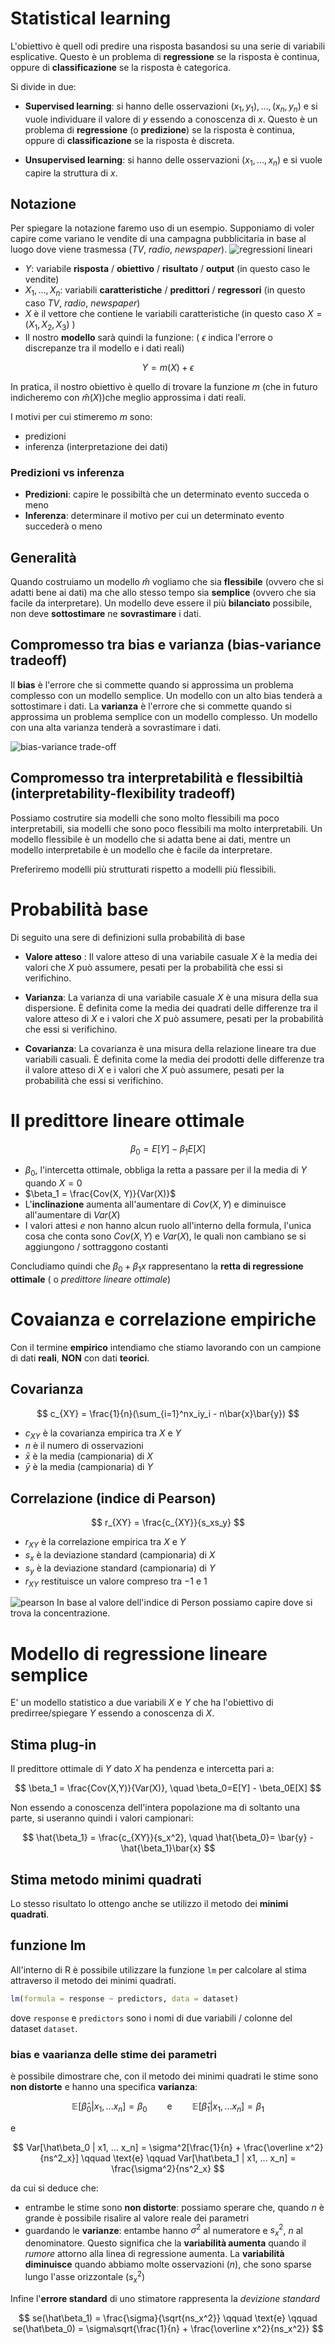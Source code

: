 # Statistical learning

L'obiettivo è quell odi predire una risposta basandosi su una serie di variabili esplicative. Questo è un problema di **regressione** se la risposta è continua, oppure di **classificazione** se la risposta è categorica.

Si divide in due:

- **Supervised learning**: si hanno delle osservazioni $(x_1, y_1), \dots, (x_n, y_n)$ e si vuole individuare il valore di $y$ essendo a conoscenza di $x$. Questo è un problema di **regressione** (o **predizione**) se la risposta è continua, oppure di **classificazione** se la risposta è discreta.

- **Unsupervised learning**: si hanno delle osservazioni $(x_1, \dots, x_n)$ e si vuole capire la struttura di $x$.

## Notazione
Per spiegare la notazione faremo uso di un esempio. Supponiamo di voler capire come variano le vendite di una campagna pubblicitaria in base al luogo dove viene trasmessa (*TV*, *radio*, *newspaper*).
![regressioni lineari](./assets/01/01-sales-regressions.PNG)

- $Y$: variabile **risposta** / **obiettivo** / **risultato** / **output** (in questo caso le vendite)
- $X_1, \dots, X_n$: variabili **caratteristiche** / **predittori** / **regressori**  (in questo caso *TV*, *radio*, *newspaper*)
- $X$ è il vettore che contiene le variabili caratteristiche (in questo caso $X = (X_1, X_2, X_3)$ )
- Il nostro **modello** sarà quindi la funzione: ( $\epsilon$ indica l'errore o discrepanze tra il modello e i dati reali)

$$
Y = m(X) + \epsilon
$$

In pratica, il nostro obiettivo è quello di trovare la funzione $m$ (che in futuro indicheremo con $\hat{m}(X)$)che meglio approssima i dati reali.

I motivi per cui stimeremo $m$ sono:
- predizioni
- inferenza (interpretazione dei dati)

### Predizioni vs inferenza
- **Predizioni**: capire le possibiltà che un determinato evento succeda o meno
- **Inferenza**: determinare il motivo per cui un determinato evento succederà o meno

## Generalità
Quando costruiamo un modello $\hat{m}$ vogliamo che sia **flessibile** (ovvero che si adatti bene ai dati) ma che allo stesso tempo sia **semplice** (ovvero che sia facile da interpretare).
Un modello deve essere il più **bilanciato** possibile, non deve **sottostimare** ne **sovrastimare** i dati.

## Compromesso tra bias e varianza (bias-variance tradeoff)
Il **bias** è l'errore che si commette quando si approssima un problema complesso con un modello semplice. Un modello con un alto bias tenderà a sottostimare i dati. La **varianza** è l'errore che si commette quando si approssima un problema semplice con un modello complesso. Un modello con una alta varianza tenderà a sovrastimare i dati.

![bias-variance trade-off](./assets/01/01-bias-variance-tradeoff.PNG)

## Compromesso tra interpretabilità e flessibiltià (interpretability-flexibility tradeoff)
Possiamo costrutire sia modelli che sono molto flessibili ma poco interpretabili, sia modelli che sono poco flessibili ma molto interpretabili. Un modello flessibile è un modello che si adatta bene ai dati, mentre un modello interpretabile è un modello che è facile da interpretare.

Preferiremo modelli più strutturati rispetto a modelli più flessibili.

# Probabilità base
Di seguito una sere di definizioni sulla probabilità di base

- **Valore atteso** : Il valore atteso di una variabile casuale $X$ è la media dei valori che $X$ può assumere, pesati per la probabilità che essi si verifichino.

- **Varianza**: La varianza di una variabile casuale $X$ è una misura della sua dispersione. È definita come la media dei quadrati delle differenze tra il valore atteso di $X$ e i valori che $X$ può assumere, pesati per la probabilità che essi si verifichino.

- **Covarianza**: La covarianza è una misura della relazione lineare tra due variabili casuali. È definita come la media dei prodotti delle differenze tra il valore atteso di $X$ e i valori che $X$ può assumere, pesati per la probabilità che essi si verifichino.

# Il predittore lineare ottimale

$$
\beta_0 = E[Y] - \beta_1 E[X]
$$
- $\beta_0$, l'intercetta ottimale, obbliga la retta a passare per il la media di $Y$ quando $X = 0$
- $\beta_1 = \frac{Cov(X, Y)}{Var(X)}$
- L'**inclinazione** aumenta all'aumentare di $Cov(X,Y)$ e diminuisce all'aumentare di $Var(X)$
- I valori attesi $e$ non hanno alcun ruolo all'interno della formula, l'unica cosa che conta sono $Cov(X,Y)$ e $Var(X)$, le quali non cambiano se si aggiungono / sottraggono costanti

Concludiamo quindi che $\beta_0 + \beta_1 x$ rappresentano la **retta di regressione ottimale** ( o *predittore lineare ottimale*)

# Covaianza e correlazione empiriche
Con il termine **empirico** intendiamo che stiamo lavorando con un campione di dati **reali**, **NON** con dati **teorici**.

## Covarianza
$$
c_{XY} = \frac{1}{n}(\sum_{i=1}^nx_iy_i - n\bar{x}\bar{y})
$$
- $c_{XY}$ è la covarianza empirica tra $X$ e $Y$
- $n$ è il numero di osservazioni
- $\bar{x}$ è la media (campionaria) di $X$
- $\bar{y}$ è la media (campionaria) di $Y$

## Correlazione (indice di Pearson)
$$
r_{XY} = \frac{c_{XY}}{s_xs_y}
$$
- $r_{XY}$ è la correlazione empirica tra $X$ e $Y$
- $s_x$ è la deviazione standard (campionaria) di $X$
- $s_y$ è la deviazione standard (campionaria) di $Y$
- $r_{XY}$ restituisce un valore compreso tra $-1$ e $1$


![pearson](./assets/01/01-pearson.PNG)
In base al valore dell'indice di Person possiamo capire dove si trova la concentrazione.

# Modello di regressione lineare semplice
E' un modello statistico a due variabili $X$ e $Y$ che ha l'obiettivo di predirree/spiegare $Y$ essendo a conoscenza di $X$.

## Stima plug-in
Il predittore ottimale di $Y$ dato $X$ ha pendenza e intercetta pari a:

$$
\beta_1 = \frac{Cov(X,Y)}{Var(X)}, \quad \beta_0=E[Y] - \beta_0E[X]
$$

Non essendo a conoscenza dell'intera popolazione ma di soltanto una parte, si useranno quindi i valori campionari:

$$
\hat{\beta_1} = \frac{c_{XY}}{s_x^2}, \quad \hat{\beta_0}= \bar{y} - \hat{\beta_1}\bar{x}
$$
## Stima metodo minimi quadrati
Lo stesso risultato lo ottengo anche se utilizzo il metodo dei **minimi quadrati**.

## funzione lm
All'interno di R è possibile utilizzare la funzione `lm` per calcolare al stima attraverso il metodo dei minimi quadrati.

```r
lm(formula = response ~ predictors, data = dataset)
```
dove `response` e `predictors` sono i nomi di due variabili / colonne del dataset `dataset`.


### bias e vaarianza delle stime dei parametri
è possibile dimostrare che, con il metodo dei minimi quadrati le stime sono **non distorte** e hanno una specifica **varianza**:

$$
\mathbb{E}[\hat\beta_0 | x_1, ... x_n] = \beta_0 \qquad \text{e} \qquad \mathbb{E}[\hat\beta_1 | x_1, ... x_n] = \beta_1
$$

e

$$
Var[\hat\beta_0 | x1, ... x_n] = \sigma^2[\frac{1}{n} + \frac{\overline x^2}{ns^2_x}] \qquad \text{e} \qquad Var[\hat\beta_1 | x1, ... x_n] = \frac{\sigma^2}{ns^2_x}
$$

da cui si deduce che:
- entrambe le stime sono **non distorte**: possiamo sperare che, quando $n$ è grande è possibile risalire al valore reale dei parametri
- guardando le **varianze**: entambe hanno $\sigma^2$ al numeratore e $s_x^2$, $n$ al denominatore. Questo significa che la **variabilità aumenta** quando il *rumore* attorno alla linea di regressione aumenta. La **variabilità diminuisce** quando abbiamo molte osservazioni ($n$), che sono sparse lungo l'asse orizzontale ($s_x^2$)

Infine l'**errore standard** di uno stimatore rappresenta la *devizione standard*

$$
se(\hat\beta_1) = \frac{\sigma}{\sqrt{ns_x^2}} \qquad \text{e} \qquad se(\hat\beta_0) = \sigma\sqrt{\frac{1}{n} + \frac{\overline x^2}{ns_x^2}}
$$